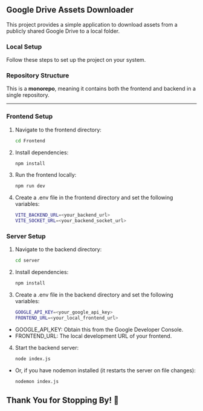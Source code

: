 ## Google Drive Assets Downloader  
This project provides a simple application to download assets from a publicly shared Google Drive to a local folder.  

### Local Setup  
Follow these steps to set up the project on your system.  

### Repository Structure  
This is a **monorepo**, meaning it contains both the frontend and backend in a single repository.  

---

### **Frontend Setup**  
1. Navigate to the frontend directory:  
   ```sh
   cd Frontend
2. Install dependencies:
   ```sh
   npm install

4. Run the frontend locally:
   ```sh
   npm run dev
5. Create a .env file in the frontend directory and set the following variables:
   ```sh
   VITE_BACKEND_URL=<your_backend_url>
   VITE_SOCKET_URL=<your_backend_socket_url>

### **Server Setup**
1. Navigate to the backend directory:
   ```sh
   cd server
2. Install dependencies:
   ```sh
   npm install
3. Create a .env file in the backend directory and set the following variables:
   ```sh
   GOOGLE_API_KEY=<your_google_api_key>
   FRONTEND_URL=<your_local_frontend_url>
  - GOOGLE_API_KEY: Obtain this from the Google Developer Console.
  - FRONTEND_URL: The local development URL of your frontend.
4. Start the backend server:
   ```sh
   node index.js

- Or, if you have nodemon installed (it restarts the server on file changes):
   ```sh
   nodemon index.js


## **Thank You for Stopping By! 🚀**

